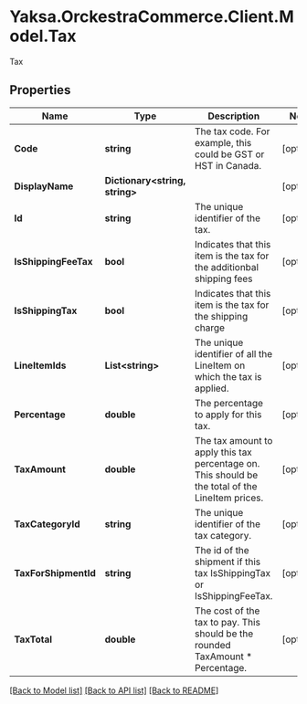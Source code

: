 # Yaksa.OrckestraCommerce.Client.Model.Tax
Tax

## Properties

Name | Type | Description | Notes
------------ | ------------- | ------------- | -------------
**Code** | **string** | The tax code. For example, this could be GST or HST in Canada. | [optional] 
**DisplayName** | **Dictionary&lt;string, string&gt;** |  | [optional] 
**Id** | **string** | The unique identifier of the tax. | [optional] 
**IsShippingFeeTax** | **bool** | Indicates that this item is the tax for the additionbal shipping fees | [optional] 
**IsShippingTax** | **bool** | Indicates that this item is the tax for the shipping charge | [optional] 
**LineItemIds** | **List&lt;string&gt;** | The unique identifier of all the LineItem on which the tax is applied. | [optional] 
**Percentage** | **double** | The percentage to apply for this tax. | [optional] 
**TaxAmount** | **double** | The tax amount to apply this tax percentage on. This should be the total of the LineItem prices. | [optional] 
**TaxCategoryId** | **string** | The unique identifier of the tax category. | [optional] 
**TaxForShipmentId** | **string** | The id of the shipment if this tax IsShippingTax or IsShippingFeeTax. | [optional] 
**TaxTotal** | **double** | The cost of the tax to pay. This should be the rounded TaxAmount * Percentage. | [optional] 

[[Back to Model list]](../README.md#documentation-for-models) [[Back to API list]](../README.md#documentation-for-api-endpoints) [[Back to README]](../README.md)


